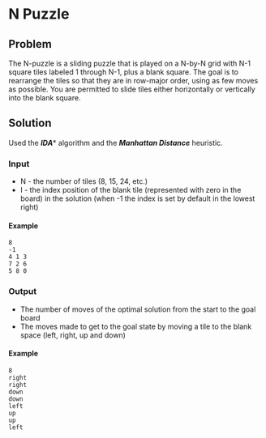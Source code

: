 # N Puzzle

## Problem
The N-puzzle is a sliding puzzle that is played on a N-by-N grid with N-1 square tiles labeled 1 through N-1, plus a blank square. 
The goal is to rearrange the tiles so that they are in row-major order, using as few moves as possible. 
You are permitted to slide tiles either horizontally or vertically into the blank square.

## Solution 
Used the ***IDA**** algorithm and the ***Manhattan Distance*** heuristic.

### Input
* N - the number of tiles (8, 15, 24, etc.)
* I - the index position of the blank tile (represented with zero in the board) in the solution (when -1 the index is set by default in the lowest right)

#### Example
```
8 
-1
4 1 3
7 2 6
5 8 0
```

### Output
* The number of moves of the optimal solution from the start to the goal board
* The moves made to get to the goal state by moving a tile to the blank space (left, right, up and down)

#### Example
```
8
right
right
down
down
left
up
up
left
```
